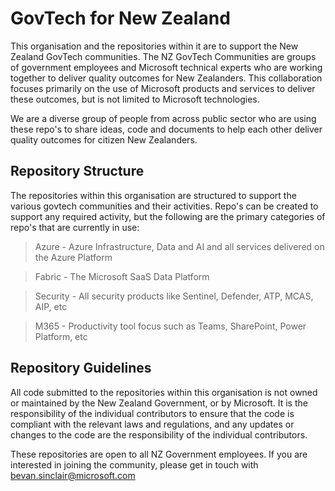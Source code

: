 # GovTech for New Zealand

This organisation and the repositories within it are to support the New Zealand GovTech communities. The NZ GovTech Communities are groups of government employees and Microsoft technical experts who are working together to deliver quality outcomes for New Zealanders.  This collaboration focuses primarily on the use of Microsoft products and services to deliver these outcomes, but is not limited to Microsoft technologies.

We are a diverse group of people from across public sector who are using these repo's to share ideas, code and documents to help each other deliver quality outcomes for citizen New Zealanders.

## Repository Structure

The repositories within this organisation are structured to support the various govtech communities and their activities.  Repo's can be created to support any required activity, but the following are the primary categories of repo's that are currently in use:

> Azure - Azure Infrastructure, Data and AI and all services delivered on the Azure Platform

> Fabric - The Microsoft SaaS Data Platform

> Security - All security products like Sentinel, Defender, ATP, MCAS, AIP, etc

>M365 - Productivity tool focus such as Teams, SharePoint, Power Platform, etc

## Repository Guidelines

All code submitted to the repositories within this organisation is not owned or maintained by the New Zealand Government, or by Microsoft. It is the responsibility of the individual contributors to ensure that the code is compliant with the relevant laws and regulations, and any updates or changes to the code are the responsibility of the individual contributors.


These repositories are open to all NZ Government employees.  If you are interested in joining the community, please get in touch with bevan.sinclair@microsoft.com